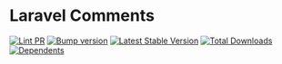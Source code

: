 # Laravel Comments

[![Lint PR](https://github.com/achyutkneupane/Laravel-Comment/actions/workflows/prlint.yml/badge.svg)](https://github.com/achyutkneupane/Laravel-Dashboard/actions/workflows/prlint.yml)
[![Bump version](https://github.com/achyutkneupane/Laravel-Comment/actions/workflows/tagrelease.yml/badge.svg)](https://github.com/achyutkneupane/Laravel-Dashboard/actions/workflows/tagrelease.yml)
[![Latest Stable Version](http://poser.pugx.org/achyutn/laravel-comment/v)](https://packagist.org/packages/achyutn/laravel-comment)
[![Total Downloads](http://poser.pugx.org/achyutn/laravel-comment/downloads)](https://packagist.org/packages/achyutn/laravel-comment)
[![Dependents](http://poser.pugx.org/achyutn/laravel-comment/dependents)](https://packagist.org/packages/achyutn/laravel-comment)
